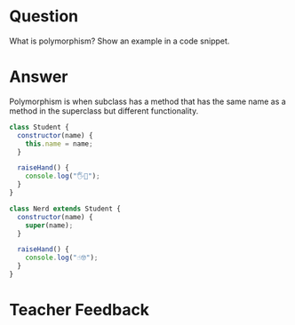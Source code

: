 # Question

What is polymorphism? Show an example in a code snippet.

# Answer

Polymorphism is when subclass has a method that has the same name as a method in the superclass but different functionality.

```js
class Student {
  constructor(name) {
    this.name = name;
  }

  raiseHand() {
    console.log("🖐️🙂");
  }
}

class Nerd extends Student {
  constructor(name) {
    super(name);
  }

  raiseHand() {
    console.log("☝️🤓");
  }
}
```

# Teacher Feedback
